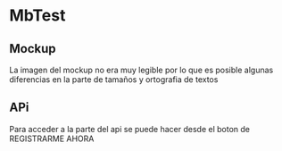 # MbTest



## Mockup 

La imagen del mockup no era muy legible por lo que es posible algunas 
diferencias en la parte de tamaños y ortografia de textos 

## APi

Para acceder a la parte del api se puede hacer desde el boton de 
REGISTRARME AHORA 
